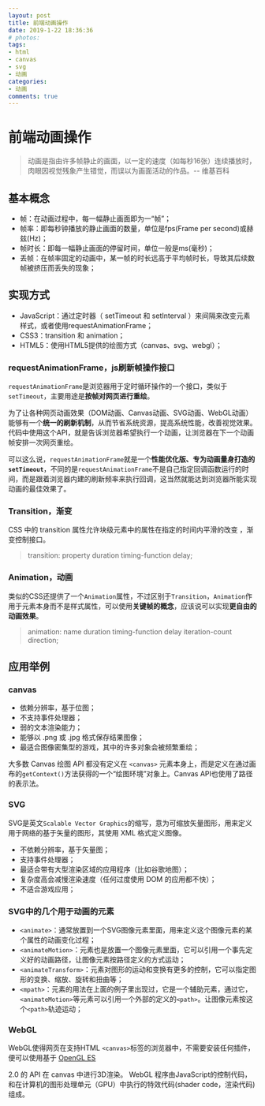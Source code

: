 ```yaml
---
layout: post
title: 前端动画操作
date: 2019-1-22 18:36:36
# photos: 
tags: 
- html
- canvas
- svg
- 动画
categories: 
- 动画
comments: true
---
```


# 前端动画操作

> 动画是指由许多帧静止的画面，以一定的速度（如每秒16张）连续播放时，肉眼因视觉残象产生错觉，而误以为画面活动的作品。-- 维基百科

## 基本概念

- 帧：在动画过程中，每一幅静止画面即为一“帧”；
- 帧率：即每秒钟播放的静止画面的数量，单位是fps(Frame per second)或赫兹(Hz)；
- 帧时长：即每一幅静止画面的停留时间，单位一般是ms(毫秒)；
- 丢帧：在帧率固定的动画中，某一帧的时长远高于平均帧时长，导致其后续数帧被挤压而丢失的现象；

## 实现方式

- JavaScript：通过定时器（ setTimeout 和 setInterval ）来间隔来改变元素样式，或者使用requestAnimationFrame；
- CSS3：transition 和 animation；
- HTML5：使用HTML5提供的绘图方式（canvas、svg、webgl）；

### requestAnimationFrame，js刷新帧操作接口

`requestAnimationFrame`是浏览器用于定时循环操作的一个接口，类似于`setTimeout`，主要用途是**按帧对网页进行重绘**。

为了让各种网页动画效果（DOM动画、Canvas动画、SVG动画、WebGL动画）能够有一个**统一的刷新机制**，从而节省系统资源，提高系统性能，改善视觉效果。
代码中使用这个API，就是告诉浏览器希望执行一个动画，让浏览器在下一个动画帧安排一次网页重绘。

可以这么说，`requestAnimationFrame`就是一个**性能优化版、专为动画量身打造的`setTimeout`**，不同的是`requestAnimationFrame`不是自己指定回调函数运行的时间，而是跟着浏览器内建的刷新频率来执行回调，这当然就能达到浏览器所能实现动画的最佳效果了。

### Transition，渐变

CSS 中的 transition 属性允许块级元素中的属性在指定的时间内平滑的改变 ，渐变控制接口。

> transition: property duration timing-function delay;

### Animation，动画

类似的CSS还提供了一个`Animation`属性，不过区别于`Transition`，`Animation`作用于元素本身而不是样式属性，可以使用**关键帧的概念**，应该说可以实现**更自由的动画效果**。

> animation: name duration timing-function delay iteration-count direction;

## 应用举例

### canvas

- 依赖分辨率，基于位图；
- 不支持事件处理器；
- 弱的文本渲染能力；
- 能够以 .png 或 .jpg 格式保存结果图像；
- 最适合图像密集型的游戏，其中的许多对象会被频繁重绘；

大多数 Canvas 绘图 API 都没有定义在 `<canvas>` 元素本身上，而是定义在通过画布的`getContext()`方法获得的一个“绘图环境”对象上。Canvas API也使用了路径的表示法。

### SVG

SVG是英文`Scalable Vector Graphics`的缩写，意为可缩放矢量图形，用来定义用于网络的基于矢量的图形，其使用 XML 格式定义图像。

- 不依赖分辨率，基于矢量图；
- 支持事件处理器；
- 最适合带有大型渲染区域的应用程序（比如谷歌地图）；
- 复杂度高会减慢渲染速度（任何过度使用 DOM 的应用都不快）；
- 不适合游戏应用；

### SVG中的几个用于动画的元素

- `<animate>`：通常放置到一个SVG图像元素里面，用来定义这个图像元素的某个属性的动画变化过程；
- `<animateMotion>`：元素也是放置一个图像元素里面，它可以引用一个事先定义好的动画路径，让图像元素按路径定义的方式运动；
- `<animateTransform>`：元素对图形的运动和变换有更多的控制，它可以指定图形的变换、缩放、旋转和扭曲等；
- `<mpath>`：元素的用法在上面的例子里出现过，它是一个辅助元素，通过它，`<animateMotion>`等元素可以引用一个外部的定义的`<path>`。让图像元素按这个`<path>`轨迹运动；

### WebGL

WebGL使得网页在支持HTML `<canvas>`标签的浏览器中，不需要安装任何插件，便可以使用基于 [OpenGL ES](https://link.juejin.im/?target=https%3A%2F%2Flink.jianshu.com%3Ft%3D!https%3A%2F%2Fzh.wikipedia.org%2Fwiki%2FOpenGL)

2.0 的 API 在 canvas 中进行3D渲染。 WebGL 程序由JavaScript的控制代码，和在计算机的图形处理单元（GPU）中执行的特效代码(shader code，渲染代码) 组成。
